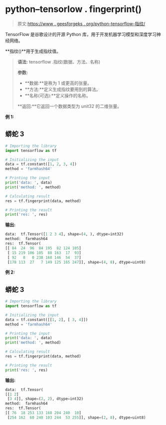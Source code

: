 # python–tensorlow . fingerprint()

> 原文:[https://www . geesforgeks . org/python-tensorflow-指纹/](https://www.geeksforgeeks.org/python-tensorflow-fingerprint/)

TensorFlow 是谷歌设计的开源 Python 库，用于开发机器学习模型和深度学习神经网络。

**指纹()**用于生成指纹值。

> **语法:** tensorflow .指纹(数据、方法、名称)
> 
> **参数:**
> 
> *   **数据:**是秩为 1 或更高的张量。
> *   **方法:**定义生成指纹要用到的算法。
> *   **名称(可选):**定义操作的名称。
> 
> **返回:**它返回一个数据类型为 unit32 的二维张量。

**例 1:**

## 蟒蛇 3

```py
# Importing the library
import tensorflow as tf

# Initializing the input
data = tf.constant([1, 2, 3, 4])
method = 'farmhash64'

# Printing the input
print('data: ', data)
print('method: ', method)

# Calculating result
res = tf.fingerprint(data, method)

# Printing the result
print('res: ', res)
```

**输出:**

```py
data:  tf.Tensor([1 2 3 4], shape=(4, ), dtype=int32)
method:  farmhash64
res:  tf.Tensor(
[[ 84  24  96  84 195  82 124 105]
 [ 15 219 106 105  88 163  17  93]
 [ 92   8   0 238 168 146  54  37]
 [178 113  27   7 149 125 165 247]], shape=(4, 8), dtype=uint8)

```

**例 2:**

## 蟒蛇 3

```py
# Importing the library
import tensorflow as tf

# Initializing the input
data = tf.constant([[1, 2], [ 3, 4]])
method = 'farmhash64'

# Printing the input
print('data: ', data)
print('method: ', method)

# Calculating result
res = tf.fingerprint(data, method)

# Printing the result
print('res: ', res)
```

**输出:**

```py
data:  tf.Tensor(
[[1 2]
 [3 4]], shape=(2, 2), dtype=int32)
method:  farmhash64
res:  tf.Tensor(
[[ 76  18 253 133 168 204 240  10]
 [254 162  60 240 103 244  53 255]], shape=(2, 8), dtype=uint8)

```